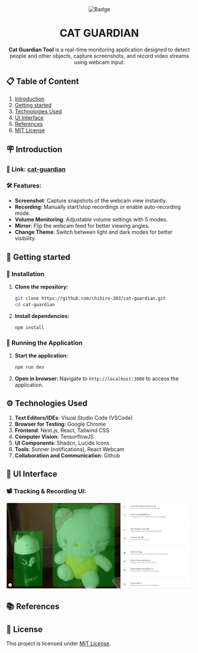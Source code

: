 <div align="center">
  <img src="https://img.shields.io/badge/-🐾 chihiro_203 🐾-183369?style=flat&logo=per" alt="Badge">
</div>

<div align="center">
    <h1>CAT GUARDIAN</h1>
    <strong>Cat Guardian Tool</strong>  is a real-time monitoring application designed to detect people and other objects, capture screenshots, and record video streams using webcam input.
</div>

## 📋 Table of Content

1. [Introduction](#introduction)
2. [Getting started](#getting-started)
3. [Technologies Used](#technologies-used)
4. [UI Interface](ui-interface)
5. [References](#references)
6. [MIT License](#mit-license)

<!-- Introduction -->
## 🪧 Introduction <a name="introduction"></a>
### 🔗 Link: [cat-guardian](https://chi-cat-guardian.vercel.app)

### 🛠️ Features:

- **Screenshot**: Capture snapshots of the webcam view instantly.
- **Recording**: Manually start/stop recordings or enable auto-recording mode.
- **Volume Monitoring**: Adjustable volume settings with 5 modes.
- **Mirror**: Flip the webcam feed for better viewing angles.
- **Change Theme**: Switch between light and dark modes for better visibility.

## 🚀 Getting started <a name="getting-started"></a>

### 🎯 Installation
1. **Clone the repository:**
     ```bash
     git clone https://github.com/chihiro-203/cat-guardian.git
     cd cat-guardian
     ```
2. **Install dependencies:**
     ```bash
     npm install
     ```

### 💨 Running the Application
1. **Start the application:**
     ```bash
     npm run dev
     ```
2. **Open in browser:**
Navigate to ```http://localhost:3000``` to access the application.

## ⚙️ Technologies Used <a name="technologies-used"></a>
1. __Text Editors/IDEs__: Visual Studio Code (VSCode)
2. __Browser for Testing__: Google Chrome
3. __Frontend__: Next.js, React, Tailwind CSS
4. __Computer Vision__: TensorflowJS
5. __UI Components__: Shadcn, Lucide Icons
6. __Tools__: Sonner (notifications), React Webcam
7. __Collaboration and Communication__: Github

## 🎇 UI Interface <a name="ui-interface"></a>
### 📽️ Tracking & Recording UI:
<div align ="center">
    <img src="./readme/cat-guardian.png" alt="UI">
</div>

## 📚 References <a name="references"></a>


## 📜 License <a name="license"></a>

This project is licensed under [MIT License](https://github.com/chihiro-203/cat-guardian/blob/main/LICENSE).
